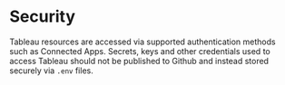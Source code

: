 # Security

Tableau resources are accessed via supported authentication methods such as Connected Apps. Secrets, keys and other credentials used to access Tableau should not be published to Github and instead stored securely via `.env` files.
